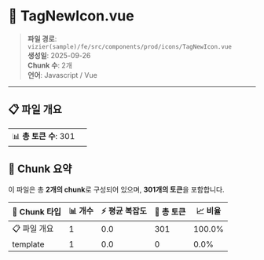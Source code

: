 # 📄 TagNewIcon.vue

> **파일 경로**: `vizier(sample)/fe/src/components/prod/icons/TagNewIcon.vue`  
> **생성일**: 2025-09-26  
> **Chunk 수**: 2개  
> **언어**: Javascript / Vue
---


## 📋 파일 개요

| | |
|--|--|
| 📊 **총 토큰 수**: 301 |  |






## 🧩 Chunk 요약

이 파일은 총 **2개의 chunk**로 구성되어 있으며, **301개의 토큰**을 포함합니다.

| 🧩 Chunk 타입 | 📊 개수 | ⚡ 평균 복잡도 | 📝 총 토큰 | 📈 비율 |
|---------------|--------|-------------|----------|--------|
| 📋 파일 개요 | 1 | 0.0 | 301 | 100.0% |
| template | 1 | 0.0 | 0 | 0.0% |

